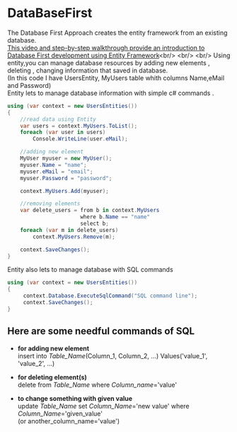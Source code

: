 # DataBaseFirst
The Database First Approach creates the entity framework from an existing database.<br/>
[This video and step-by-step walkthrough provide an introduction to Database First development using Entity Framework](https://msdn.microsoft.com/en-us/library/jj206878(v=vs.113).aspx)<br/>
<br/>
<br/>
Using entity,you can manage database resources by adding new elements , deleting , changing information that saved in database.<br/>
(In this code I have UsersEntity, MyUsers table whith columns Name,eMail and Password)<br/>
Entity lets to manage database information with simple c# commands .
```cs
using (var context = new UsersEntities())
{
    //read data using Entity 
    var users = context.MyUsers.ToList();
    foreach (var user in users)
        Console.WriteLine(user.eMail);

    //adding new element
    MyUser myuser = new MyUser();
    myuser.Name = "name";
    myuser.eMail = "email";
    myuser.Password = "password";

    context.MyUsers.Add(myuser);

    //removing elements
    var delete_users = from b in context.MyUsers
                       where b.Name == "name"
                       select b;
    foreach (var m in delete_users)
        context.MyUsers.Remove(m);

    context.SaveChanges();
}
```
Entity also lets to manage database with SQL commands
```cs
using (var context = new UsersEntities())
{
     context.Database.ExecuteSqlCommand("SQL command line");
     context.SaveChanges();
}
```
## Here are some needful commands of SQL

* <b>for adding new element </b> <br/>
insert into <i>Table_Name</i>(Column_1, Column_2, ...) Values('value_1', 'value_2', ...)

* <b>for deleting element(s) </b><br/>
delete from <i>Table_Name</i> where <i>Column_name</i>='value'

* <b>to change something with given value</b> <br/>
update <i>Table_Name</i> set <i>Column_Name</i>='new value' where <i>Column_Name</i>='given_value' <br/>
(or another_column_name='value')
